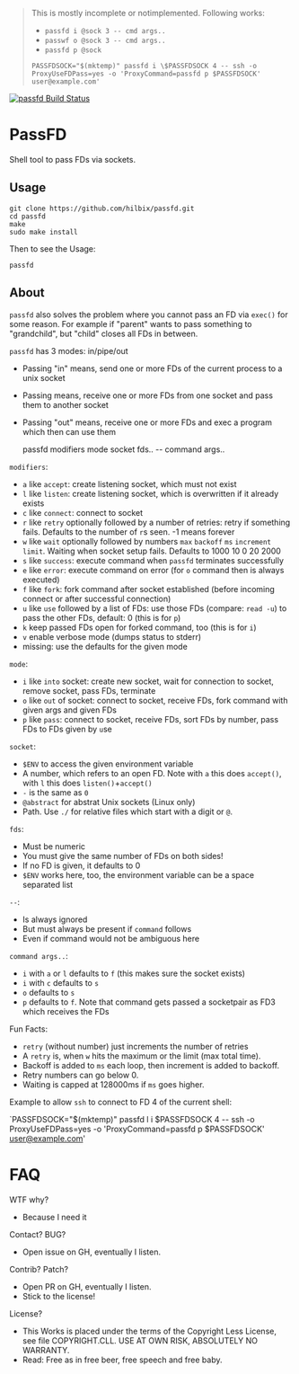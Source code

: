 > This is mostly incomplete or notimplemented.  Following works:
>
> - `passfd i @sock 3 -- cmd args..`
> - `passwf o @sock 3 -- cmd args..`
> - `passfd p @sock`
>
> `PASSFDSOCK="$(mktemp)" passfd i \$PASSFDSOCK 4 -- ssh -o ProxyUseFDPass=yes -o 'ProxyCommand=passfd p $PASSFDSOCK' user@example.com'`

[![passfd Build Status](https://api.cirrus-ci.com/github/hilbix/passfd.svg)](https://cirrus-ci.com/github/hilbix/passfd/master)


# PassFD

Shell tool to pass FDs via sockets.

## Usage

	git clone https://github.com/hilbix/passfd.git
	cd passfd
	make
	sudo make install

Then to see the Usage:

	passfd

## About

`passfd` also solves the problem where you cannot pass an FD via `exec()` for some reason.
For example if "parent" wants to pass something to "grandchild", but "child" closes all FDs in between.

`passfd` has 3 modes: in/pipe/out

- Passing "in" means, send one or more FDs of the current process to a unix socket
- Passing means, receive one or more FDs from one socket and pass them to another socket
- Passing "out" means, receive one or more FDs and exec a program which then can use them

	passfd modifiers mode socket fds.. -- command args..

`modifiers`:

- `a` like `accept`: create listening socket, which must not exist
- `l` like `listen`: create listening socket, which is overwritten if it already exists
- `c` like `connect`: connect to socket
- `r` like `retry` optionally followed by a number of retries: retry if something fails.  Defaults to the number of `r`s seen.  -1 means forever
- `w` like `wait` optionally followed by numbers `max` `backoff` `ms` `increment` `limit`.  Waiting when socket setup fails.  Defaults to 1000 10 0 20 2000
- `s` like `success`: execute command when `passfd` terminates successfully
- `e` like `error`: execute command on error (for `o` command then is always executed)
- `f` like `fork`: fork command after socket established (before incoming connect or after successful connection)
- `u` like `use` followed by a list of FDs: use those FDs (compare: `read -u`) to pass the other FDs, default: 0 (this is for `p`)
- `k` keep passed FDs open for forked command, too (this is for `i`)
- `v` enable verbose mode (dumps status to stderr)
- missing: use the defaults for the given mode

`mode`:

- `i` like `into` socket: create new socket, wait for connection to socket, remove socket, pass FDs, terminate
- `o` like `out` of socket: connect to socket, receive FDs, fork command with given args and given FDs
- `p` like `pass`: connect to socket, receive FDs, sort FDs by number, pass FDs to FDs given by `u`se

`socket`:

- `$ENV` to access the given environment variable
- A number, which refers to an open FD.  Note with `a` this does `accept()`, with `l` this does `listen()`+`accept()`
- `-` is the same as `0`
- `@abstract` for abstrat Unix sockets (Linux only)
- Path.  Use `./` for relative files which start with a digit or `@`.

`fds`:

- Must be numeric
- You must give the same number of FDs on both sides!
- If no FD is given, it defaults to 0
- `$ENV` works here, too, the environment variable can be a space separated list

`--`:

- Is always ignored
- But must always be present if `command` follows
- Even if command would not be ambiguous here

`command args..`:

- `i` with `a` or `l` defaults to `f` (this makes sure the socket exists)
- `i` with `c` defaults to `s`
- `o` defaults to `s`
- `p` defaults to `f`.  Note that command gets passed a socketpair as FD3 which receives the FDs

Fun Facts:

- `retry` (without number) just increments the number of retries
- A `retry` is, when `w` hits the maximum or the limit (max total time).
- Backoff is added to `ms` each loop, then increment is added to backoff.
- Retry numbers can go below 0.
- Waiting is capped at 128000ms if `ms` goes higher.

Example to allow `ssh` to connect to FD 4 of the current shell:

`PASSFDSOCK="$(mktemp)" passfd l i \$PASSFDSOCK 4 -- ssh -o ProxyUseFDPass=yes -o 'ProxyCommand=passfd p $PASSFDSOCK' user@example.com'


# FAQ

WTF why?

- Because I need it

Contact? BUG?

- Open issue on GH, eventually I listen.

Contrib? Patch?

- Open PR on GH, eventually I listen.
- Stick to the license!

License?

- This Works is placed under the terms of the Copyright Less License,  
  see file COPYRIGHT.CLL.  USE AT OWN RISK, ABSOLUTELY NO WARRANTY.
- Read: Free as in free beer, free speech and free baby.

